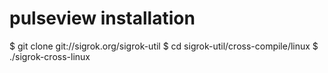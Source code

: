 # pulseview installation

$ git clone git://sigrok.org/sigrok-util
$ cd sigrok-util/cross-compile/linux
$ ./sigrok-cross-linux
